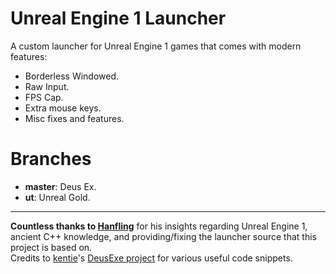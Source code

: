 # Unreal Engine 1 Launcher
A custom launcher for Unreal Engine 1 games that comes with modern features:
* Borderless Windowed.
* Raw Input.
* FPS Cap.
* Extra mouse keys.
* Misc fixes and features.

# Branches
* **master**: Deus Ex.
* **ut**: Unreal Gold.
***
**Countless thanks to [Hanfling](https://github.com/hanfling)** for his insights regarding Unreal Engine 1, ancient C++ knowledge, and providing/fixing the launcher source that this project is based on.  
Credits to [kentie](https://github.com/mkentie)'s [DeusExe project](https://github.com/mkentie/DeusExe) for various useful code snippets.
